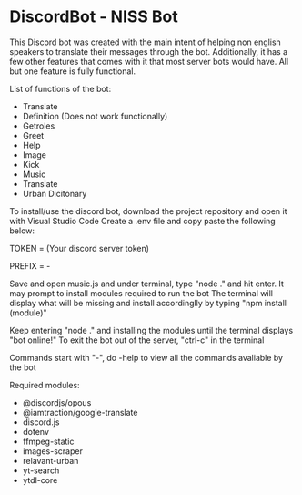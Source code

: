 # DiscordBot - NISS Bot


This Discord bot was created with the main intent of helping non english speakers to translate their messages through the bot.
Additionally, it has a few other features that comes with it that most server bots would have.
All but one feature is fully functional.

List of functions of the bot:
- Translate
- Definition (Does not work functionally)
- Getroles
- Greet
- Help
- Image
- Kick
- Music
- Translate
- Urban Dicitonary

To install/use the discord bot, download the project repository and open it with Visual Studio Code
Create a .env file and copy paste the following below:

TOKEN = (Your discord server token)

PREFIX = -

Save and open music.js and under terminal, type "node ." and hit enter. It may prompt to install modules required to run the bot
The terminal will display what will be missing and install accordinglly by typing "npm install (module)"

Keep entering "node ." and installing the modules until the terminal displays "bot online!"
To exit the bot out of the server, "ctrl-c" in the terminal

Commands start with "-", do -help to view all the commands avaliable by the bot

Required modules:
- @discordjs/opous
- @iamtraction/google-translate
- discord.js
- dotenv
- ffmpeg-static
- images-scraper
- relavant-urban
- yt-search
- ytdl-core



